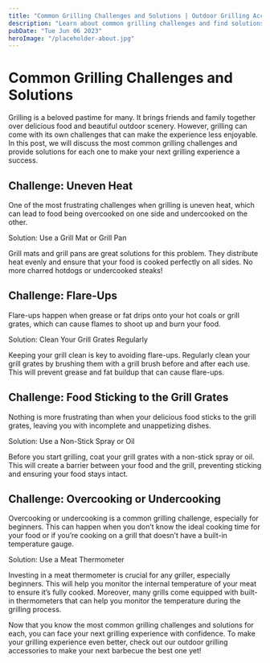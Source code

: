 ```yaml
---
title: "Common Grilling Challenges and Solutions | Outdoor Grilling Accessories"
description: "Learn about common grilling challenges and find solutions for them with our outdoor grilling accessories. Get the perfect grilling experience every time!"
pubDate: "Tue Jun 06 2023"
heroImage: "/placeholder-about.jpg"
---
```


# Common Grilling Challenges and Solutions

Grilling is a beloved pastime for many. It brings friends and family together over delicious food and beautiful outdoor scenery. However, grilling can come with its own challenges that can make the experience less enjoyable. In this post, we will discuss the most common grilling challenges and provide solutions for each one to make your next grilling experience a success.

## Challenge: Uneven Heat

One of the most frustrating challenges when grilling is uneven heat, which can lead to food being overcooked on one side and undercooked on the other. 

Solution: Use a Grill Mat or Grill Pan

Grill mats and grill pans are great solutions for this problem. They distribute heat evenly and ensure that your food is cooked perfectly on all sides. No more charred hotdogs or undercooked steaks!

## Challenge: Flare-Ups

Flare-ups happen when grease or fat drips onto your hot coals or grill grates, which can cause flames to shoot up and burn your food. 

Solution: Clean Your Grill Grates Regularly

Keeping your grill clean is key to avoiding flare-ups. Regularly clean your grill grates by brushing them with a grill brush before and after each use. This will prevent grease and fat buildup that can cause flare-ups.

## Challenge: Food Sticking to the Grill Grates

Nothing is more frustrating than when your delicious food sticks to the grill grates, leaving you with incomplete and unappetizing dishes.

Solution: Use a Non-Stick Spray or Oil

Before you start grilling, coat your grill grates with a non-stick spray or oil. This will create a barrier between your food and the grill, preventing sticking and ensuring your food stays intact.

## Challenge: Overcooking or Undercooking

Overcooking or undercooking is a common grilling challenge, especially for beginners. This can happen when you don’t know the ideal cooking time for your food or if you’re cooking on a grill that doesn’t have a built-in temperature gauge.

Solution: Use a Meat Thermometer

Investing in a meat thermometer is crucial for any griller, especially beginners. This will help you monitor the internal temperature of your meat to ensure it’s fully cooked. Moreover, many grills come equipped with built-in thermometers that can help you monitor the temperature during the grilling process.

Now that you know the most common grilling challenges and solutions for each, you can face your next grilling experience with confidence. To make your grilling experience even better, check out our outdoor grilling accessories to make your next barbecue the best one yet!